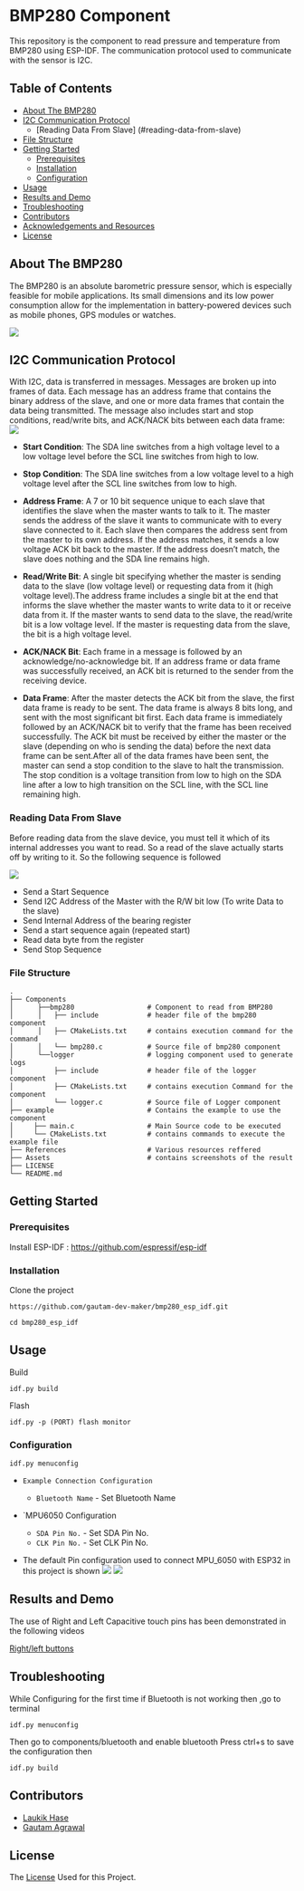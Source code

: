 # BMP280 Component
This repository is the component to read pressure and temperature from BMP280 using ESP-IDF. The communication protocol used to communicate with the sensor is I2C. 

## Table of Contents

* [About The BMP280](#about-the-bmp280)
* [I2C Communication Protocol](#i2c-communication-protocol)
  * [Reading Data From Slave] (#reading-data-from-slave)
* [File Structure](#file-structure)
* [Getting Started](#getting-started)
  * [Prerequisites](#prerequisites)
  * [Installation](#installation)
  * [Configuration](#configuration)
* [Usage](#usage)
* [Results and Demo](#results-and-demo)
* [Troubleshooting](#troubleshooting)
* [Contributors](#contributors)
* [Acknowledgements and Resources](#acknowledgements-and-resources)
* [License](#license)

<!-- ABOUT THE PROJECT -->
## About The BMP280
The BMP280 is an absolute barometric pressure sensor, which is especially feasible for mobile applications. Its small dimensions and its low power consumption allow for the implementation in battery-powered devices such as mobile phones, GPS modules or watches.
   
   ![](https://cdn-shop.adafruit.com/1200x900/2651-07.jpg)
   
## I2C Communication Protocol
With I2C, data is transferred in messages. Messages are broken up into frames of data. Each message has an address frame that contains the binary address of the slave, and one or more data frames that contain the data being transmitted. The message also includes start and stop conditions, read/write bits, and ACK/NACK bits between each data frame:
  ![](https://www.circuitbasics.com/wp-content/uploads/2016/01/Introduction-to-I2C-Message-Frame-and-Bit-2.png)
  
  * **Start Condition**: The SDA line switches from a high voltage level to a low voltage level before the SCL line switches from high to low.
  * **Stop Condition**: The SDA line switches from a low voltage level to a high voltage level after the SCL line switches from low to high.
  * **Address Frame**: A 7 or 10 bit sequence unique to each slave that identifies the slave when the master wants to talk to it.
                       The master sends the address of the slave it wants to communicate with to every slave connected to it. Each slave then compares the address         sent from the master to its own address. If the address matches, it sends a low voltage ACK bit back to the master. If the address doesn’t match, the slave does nothing and the SDA line remains high.


  * **Read/Write Bit**: A single bit specifying whether the master is sending data to the slave (low voltage level) or requesting data from it (high voltage level).The address frame includes a single bit at the end that informs the slave whether the master wants to write data to it or receive data from it. If the master wants to send data to the slave, the read/write bit is a low voltage level. If the master is requesting data from the slave, the bit is a high voltage level.
  * **ACK/NACK Bit**: Each frame in a message is followed by an acknowledge/no-acknowledge bit. If an address frame or data frame was successfully received, an ACK bit is returned to the sender from the receiving device.
  * **Data Frame**: After the master detects the ACK bit from the slave, the first data frame is ready to be sent.
The data frame is always 8 bits long, and sent with the most significant bit first. Each data frame is immediately followed by an ACK/NACK bit to verify that the frame has been received successfully. The ACK bit must be received by either the master or the slave (depending on who is sending the data) before the next data frame can be sent.After all of the data frames have been sent, the master can send a stop condition to the slave to halt the transmission. The stop condition is a voltage transition from low to high on the SDA line after a low to high transition on the SCL line, with the SCL line remaining high.

### Reading Data From Slave
Before reading data from the slave device, you must tell it which of its internal addresses you want to read. So a read of the slave actually starts off by writing to it. So the following sequence is followed

![](https://www.robot-electronics.co.uk/images/i2c.GIF)

* Send a Start Sequence 
* Send I2C Address of the Master with the R/W bit low (To write Data to the slave)
* Send Internal Address of the bearing register
* Send a start sequence again (repeated start)
* Read data byte from the register
* Send Stop Sequence 


  

### File Structure
    .
    ├── Components              
    │      ├──bmp280                  # Component to read from BMP280
    │      │   ├── include            # header file of the bmp280 component
    │      │   ├── CMakeLists.txt     # contains execution command for the command
    │      │   └── bmp280.c           # Source file of bmp280 component
    │      └──logger                  # logging component used to generate logs
    │          ├── include            # header file of the logger component
    │          ├── CMakeLists.txt     # contains execution Command for the component
    │          └── logger.c           # Source file of Logger component
    ├── example                       # Contains the example to use the component
    │     ├── main.c                  # Main Source code to be executed
    │     └── CMakeLists.txt          # contains commands to execute the example file
    ├── References                    # Various resources reffered 
    ├── Assets                        # contains screenshots of the result
    ├── LICENSE                       
    └── README.md

## Getting Started

### Prerequisites
Install ESP-IDF : https://github.com/espressif/esp-idf

### Installation
Clone the project
```
https://github.com/gautam-dev-maker/bmp280_esp_idf.git

cd bmp280_esp_idf
```
## Usage

Build
```
idf.py build
```
Flash
```
idf.py -p (PORT) flash monitor

```
### Configuration

```
idf.py menuconfig
```
* `Example Connection Configuration`
  * `Bluetooth Name` - Set Bluetooth Name
  
* `MPU6050 Configuration
  * `SDA Pin No.` - Set SDA Pin No.
  * `CLK Pin No.` - Set CLK Pin No.
* The default Pin configuration used to connect MPU_6050 with ESP32 in this project is shown ![](docs/results/Esp-32andmpu6050_pin_connection.png)  ![](docs/results/Air-Mouse_diagram.png)
  
## Results and Demo
The use of Right and Left Capacitive touch pins has been demonstrated in the following videos

 [Right/left buttons](https://github.com/gautam-dev-maker/Air-Mouse/blob/master/docs/results/Right-Left%20click.mp4)
 
 ## Troubleshooting
 While Configuring for the first time if Bluetooth is not working then ,go to terminal
 
```
idf.py menuconfig
```
Then go to components/bluetooth and enable bluetooth
Press ctrl+s to save the configuration
then
```
idf.py build
```
## Contributors
* [Laukik Hase](https://github.com/laukik-hase)
* [Gautam Agrawal](https://github.com/gautam-dev-maker)
 
  
## License
The [License](https://github.com/gautam-dev-maker/Air-Mouse/blob/master/LICENSE) Used for this Project.
  
  
  
